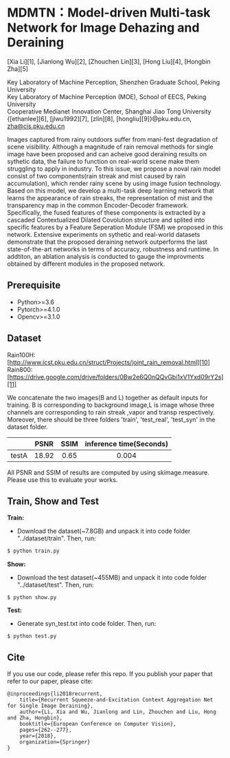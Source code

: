 # MDMTN：Model-driven Multi-task  Network for Image Dehazing and Deraining

[Xia Li][1], [Jianlong Wu][2], [Zhouchen Lin][3], [Hong Liu][4], [Hongbin Zha][5]<br>

Key Laboratory of Machine Perception, Shenzhen Graduate School, Peking University<br>
Key Laboratory of Machine Perception (MOE), School of EECS, Peking University<br>
Cooperative Medianet Innovation Center, Shanghai Jiao Tong University<br>
{[ethanlee][6], [jlwu1992][7], [zlin][8], [hongliu][9]}@pku.edu.cn, zha@cis.pku.edu.cn

Images captured from rainy outdoors suffer from mani-fest degradation of scene visibility. Although a magnitude of rain removal methods for single image have been proposed and can acheive good deraining results on sythetic data, the failure to function on real-world scene make them struggling to apply in industry. To this issue, we propose a noval rain model consist of two components(rain streak and mist caused by rain accumulation), which render rainy scene by using image fusion technology. Based on this model, we develop a multi-task deep learning network that learns the appearance of rain streaks, the representation of mist and the transparency map in the common Encoder-Decoder framework. Specifically, the fused features of these components is extracted by a cascaded Contextualized Dilated Covolution structure and splited into specific features by a Feature Seperation Module (FSM) we proposed in this network. Extensive experiments on sythetic and real-world datasets demonstrate that the proposed deraining network outperforms the last state-of-the-art networks in terms of accuracy, robustness and runtime. In addtiton, an ablation analysis is conducted to gauge the improvments obtained by different modules in the proposed network.

## Prerequisite
- Python>=3.6
- Pytorch>=4.1.0
- Opencv>=3.1.0

## Dataset
Rain100H: [http://www.icst.pku.edu.cn/struct/Projects/joint_rain_removal.html][10]<br>
Rain800: [https://drive.google.com/drive/folders/0Bw2e6Q0nQQvGbi1xV1Yxd09rY2s][11]

We concatenate the two images(B and L) together as default inputs for training. B is corresponding to background image,L is image whose three channels are corresponding to rain streak ,vapor and transp respectively.
Moreover, there should be three folders 'train', 'test_real', 'test_syn' in the dataset folder.

|         | PSNR  | SSIM  | inference time(Seconds) |
| :------:| :---: | :---: | :---------------------: | 
| testA   | 18.92 | 0.65  |          0.004          |

All PSNR and SSIM of results are computed by using skimage.measure. Please use this to evaluate your works.

## Train, Show and Test
**Train:**
* Download the dataset(~7.8GB) and unpack it into code folder "../dataset/train". Then, run:

```bash
$ python train.py
```
**Show:**
* Download the test dataset(~455MB) and unpack it into code folder "../dataset/test". Then, run: 

```
$ python show.py
```
**Test:**
* Generate syn_test.txt into code folder. Then, run: 

```
$ python test.py
```


## Cite
If you use our code, please refer this repo.
If you publish your paper that refer to our paper, please cite:

    @inproceedings{li2018recurrent,  
        title={Recurrent Squeeze-and-Excitation Context Aggregation Net for Single Image Deraining},  
        author={Li, Xia and Wu, Jianlong and Lin, Zhouchen and Liu, Hong and Zha, Hongbin},  
        booktitle={European Conference on Computer Vision},  
        pages={262--277},  
        year={2018},  
        organization={Springer}  
    }


